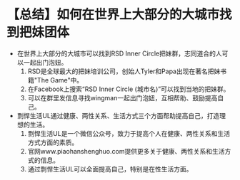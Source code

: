 # 【总结】如何在世界上大部分的大城市找到把妹团体

-   在世界上大部分的大城市可以找到RSD Inner Circle把妹群，志同道合的人可以一起出门泡妞。
    1.  RSD是全球最大的把妹培训公司，创始人Tyler和Papa出现在著名把妹书籍"The Game"中。
    2.  在Facebook上搜索“RSD Inner Circle (城市名)”可以找到当地的把妹群。
    3.  可以在群里发信息寻找wingman一起出门泡妞，互相帮助、鼓励提高自己。
-   剽悍生活UL通过健康、两性关系、生活方式三个方面帮助提高自己，打造理想的生活。
    1.  剽悍生活UL是一个微信公众号，致力于提高个人在健康、两性关系和生活方式方面的素质。
    2.  官网www.piaohanshenghuo.com提供更多关于健康、两性关系和生活方式的信息。
    3.  通过剽悍生活UL可以全面提高自己，特别是在性生活方面。